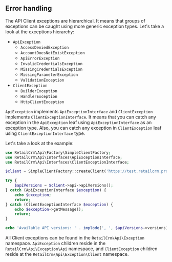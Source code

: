 ## Error handling

The API Client exceptions are hierarchical. It means that groups of exceptions can be caught using more generic exception types. 
Let's take a look at the exceptions hierarchy:

- `ApiException`
  - `AccessDeniedException`
  - `AccountDoesNotExistException`
  - `ApiErrorException`
  - `InvalidCredentialsException`
  - `MissingCredentialsException`
  - `MissingParameterException`
  - `ValidationException`
- `ClientException`
  - `BuilderException`
  - `HandlerException`
  - `HttpClientException`

`ApiException` implements `ApiExceptionInterface` and `ClientException` implements `ClientExceptionInterface`. 
It means that you can catch any exception in the `ApiException` leaf using `ApiExceptionInterface` as an exception type. 
Also, you can catch any exception in `ClientException` leaf using `ClientExceptionInterface` type.  

Let's take a look at the example:
```php
use RetailCrm\Api\Factory\SimpleClientFactory;
use RetailCrm\Api\Interfaces\ApiExceptionInterface;
use RetailCrm\Api\Interfaces\ClientExceptionInterface;

$client = SimpleClientFactory::createClient('https://test.retailcrm.pro', 'apiKey');

try {
    $apiVersions = $client->api->apiVersions();
} catch (ApiExceptionInterface $exception) {
    echo $exception;
    return;
} catch (ClientExceptionInterface $exception) {
    echo $exception->getMessage();
    return;
}

echo 'Available API versions: ' . implode(', ', $apiVersions->versions);
```

All Client exceptions can be found in the `RetailCrm\Api\Exception` namespace. `ApiException` children reside in the `RetailCrm\Api\Exception\Api` namespace, 
and `ClientException` children reside at the `RetailCrm\Api\Exception\Client` namespace.
